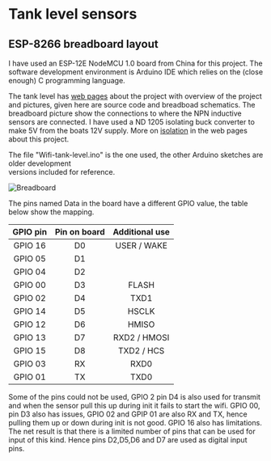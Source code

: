# Tank level sensors

## ESP-8266 breadboard layout

I have used an ESP-12E NodeMCU 1.0 board from China for this
project. The software development environment is Arduino IDE which
relies on the (close enough) C programming language.

The tank level has 
[web pages](https://sites.google.com/site/olewsaa/yacht-server-with-raspberry/tank-level-monitor)
about the project with overview of the project and pictures, given here are source code and 
breadboad schematics.
The breadboard picture show the connections to where the NPN inductive
sensors are connected.  I have used a ND 1205 isolating buck converter
to make 5V from the boats 12V supply. More on
[isolation](https://sites.google.com/site/olewsaa/yacht-server-with-raspberry/a-note-on-isolation)
in the web pages about this project.

The file  "Wifi-tank-level.ino" is the one used, the other Arduino sketches are older development  
versions included for reference.

![Breadboard](https://github.com/olewsaa/Yacht-computer/blob/master/img/Tank-level_bb.png 
"ESP-8266 breadboard layout")

The pins named Data in the board have a different GPIO value, the table below show the mapping.

| GPIO pin    | Pin on board    | Additional use |
| :---------: | :-------------: | :------------: |
| GPIO 16     | D0              | USER / WAKE    |
| GPIO 05     | D1              |                |
| GPIO 04     | D2              |                |
| GPIO 00     | D3              | FLASH          |
| GPIO 02     | D4              | TXD1           |
| GPIO 14     | D5              | HSCLK          |
| GPIO 12     | D6              | HMISO          |
| GPIO 13     | D7              | RXD2 / HMOSI   |
| GPIO 15     | D8              | TXD2 / HCS     |
| GPIO 03     | RX              | RXD0           |
| GPIO 01     | TX              | TXD0           |

Some of the pins could not be used, GPIO 2 pin D4 is also used for transmit and when the 
sensor pull this up during init it fails to start the wifi. GPIO 00, pin D3 also has issues,
GPIO 02 and GPIP 01 are also RX and TX, hence pulling them up or down during init is not good. 
GPIO 16 also has limitations. The net result is that there is a limited number of pins that can 
be used for input of this kind. Hence pins D2,D5,D6 and D7 are used as digital input pins. 

